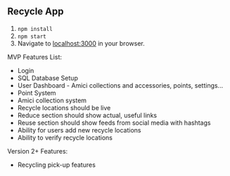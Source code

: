 ## Recycle App

1. `npm install`
1. `npm start`
1. Navigate to [localhost:3000](http://localhost:3000/) in your browser.

MVP Features List:

* Login
* SQL Database Setup
* User Dashboard - Amici collections and accessories, points, settings...
* Point System
* Amici collection system
* Recycle locations should be live
* Reduce section should show actual, useful links
* Reuse section should show feeds from social media with hashtags
* Ability for users add new recycle locations
* Ability to verify recycle locations

Version 2+ Features:

* Recycling pick-up features
